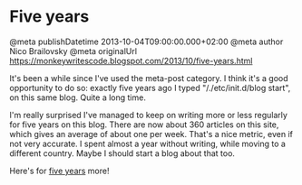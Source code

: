 # Five years

@meta publishDatetime 2013-10-04T09:00:00.000+02:00
@meta author Nico Brailovsky
@meta originalUrl https://monkeywritescode.blogspot.com/2013/10/five-years.html

It's been a while since I've used the meta-post category. I think it's a good opportunity to do so: exactly five years ago I typed "/./etc/init.d/blog start", on this same blog. Quite a long time.

I'm really surprised I've managed to keep on writing more or less regularly for five years on this blog. There are now about 360 articles on this site, which gives an average of about one per week. That's a nice metric, even if not very accurate. I spent almost a year without writing, while moving to a different country. Maybe I should start a blog about that too.

Here's for [five years](https://www.youtube.com/watch?v=IWm03wYBTbM) more!

